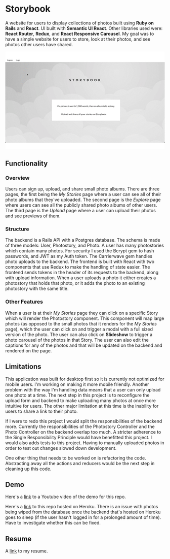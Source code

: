 # Storybook
A website for users to display collections of photos built using **Ruby on Rails** and **React**. UI built with **Semantic UI React**. Other libraries used were: **React Router**, **Redux**, and **React Responsive Carousel**. My goal was to have a simple website for users to store, look at their photos, and see photos other users have shared. 

![](storybookgiffinal.gif)

## Functionality

### Overview

Users can sign up, upload, and share small photo albums. There are three pages, the first being the *My Stories* page where a user can see all of their photo albums that they've uploaded. The second page is the *Explore* page where users can see all the publicly shared photo albums of other users. The third page is the *Upload* page where a user can upload their photos and see previews of them.

### Structure

The backend is a Rails API with a Postgres database. The schema is made of three models: User, Photostory, and Photo. A user has many photostories which contain many photos. For security I used the Bcrypt gem to hash passwords, and JWT as my Auth token. The Carrierwave gem handles photo uploads to the backend. The frontend is built with React with two components that use Redux to make the handling of state easier. The frontend sends tokens in the header of its requests to the backend, along with upload information. When a user uploads a photo it either creates a photostory that holds that photo, or it adds the photo to an existing photostory with the same title.

### Other Features

When a user is at their *My Stories* page they can click on a specific Story which will render the Photostory component. This component will map large photos (as opposed to the small photos that it renders for the *My Stories* page), which the user can click on and trigger a modal with a full sized version of the photo. The user can also click on **Slideshow** to trigger a photo carousel of the photos in that Story. The user can also edit the captions for any of the photos and that will be updated on the backend and rendered on the page.

## Limitations
This application was built for desktop first so it is currently not optimized for mobile users. I'm working on making it more mobile friendly. Another problem with the way I'm handling data means that a user can only upload one photo at a time. The next step in this project is to reconfigure the upload form and backend to make uploading many photos at once more intuitive for users. The other major limitation at this time is the inability for users to share a link to their photo.

If I were to redo this project I would split the responsibilities of the backend more. Currently the responsibilities of the Photostory Controller and the Photo Controller on the backend overlap too much. A stricter adherence to the Single Responsibility Principle would have benefitted this project. I would also adds tests to this project. Having to manually uploaded photos in order to test out changes slowed down development.

One other thing that needs to be worked on is refactoring the code. Abstracting away all the actions and reducers would be the next step in cleaning up this code.


## Demo
Here's a [link](https://youtu.be/x14MywZMmEA "Storybook Demo") to a Youtube video of the demo for this repo.

Here's a [link](https://storybook-photo.herokuapp.com/ "Storybook Heroku Demo") to this repo hosted on Heroku. There is an issue with photos being wiped from the database once the backend that's hosted on Heroku goes to sleep (if the user hasn't logged in for a prolonged amount of time). Have to investigate whether this can be fixed.

## Resume

A [link](https://docs.google.com/presentation/d/1S570OxwmrnVDVA3jpRpa8W4f_0ao1AvJSVQNcujGlro/edit?usp=sharing "Aleks' Resume") to my resume.